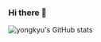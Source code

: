 ### Hi there 👋

<!--
**kurly-yongkyu/kurly-yongkyu** is a ✨ _special_ ✨ repository because its `README.md` (this file) appears on your GitHub profile.

Here are some ideas to get you started:

- 🔭 I’m currently working on ...
- 🌱 I’m currently learning ...
- 👯 I’m looking to collaborate on ...
- 🤔 I’m looking for help with ...
- 💬 Ask me about ...
- 📫 How to reach me: ...
- 😄 Pronouns: ...
- ⚡ Fun fact: ...
-->
![yongkyu's GitHub stats](https://github-readme-stats.vercel.app/api?username=kurly-yongkyu&show_icons=true&theme=dracula)
